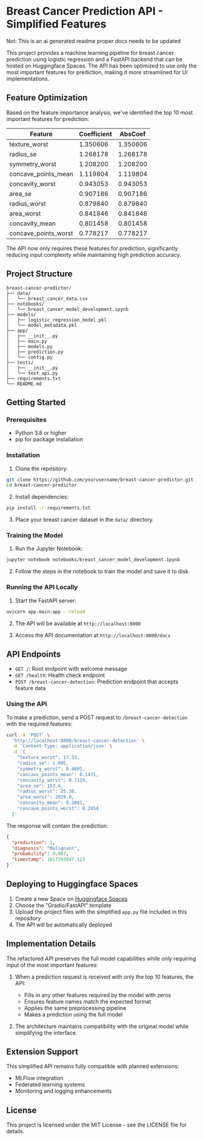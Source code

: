 # Breast Cancer Prediction API - Simplified Features

Not: This is an ai generated readme proper docs needs to be updated

This project provides a machine learning pipeline for breast cancer prediction using logistic regression and a FastAPI backend that can be hosted on Huggingface Spaces. The API has been optimized to use only the most important features for prediction, making it more streamlined for UI implementations.

## Feature Optimization

Based on the feature importance analysis, we've identified the top 10 most important features for prediction:

| Feature | Coefficient | AbsCoef |
|---------|-------------|---------|
| texture_worst | 1.350606 | 1.350606 |
| radius_se | 1.268178 | 1.268178 |
| symmetry_worst | 1.208200 | 1.208200 |
| concave_points_mean | 1.119804 | 1.119804 |
| concavity_worst | 0.943053 | 0.943053 |
| area_se | 0.907186 | 0.907186 |
| radius_worst | 0.879840 | 0.879840 |
| area_worst | 0.841846 | 0.841846 |
| concavity_mean | 0.801458 | 0.801458 |
| concave_points_worst | 0.778217 | 0.778217 |

The API now only requires these features for prediction, significantly reducing input complexity while maintaining high prediction accuracy.

## Project Structure

```
breast-cancer-predictor/
├── data/
│   └── breast_cancer_data.csv
├── notebooks/
│   └── breast_cancer_model_development.ipynb
├── models/
│   ├── logistic_regression_model.pkl
│   └── model_metadata.pkl
├── app/
│   ├── __init__.py
│   ├── main.py
│   ├── models.py
│   ├── prediction.py
│   └── config.py
├── tests/
│   ├── __init__.py
│   └── test_api.py
├── requirements.txt
└── README.md
```

## Getting Started

### Prerequisites

- Python 3.8 or higher
- pip for package installation

### Installation

1. Clone the repository:
```bash
git clone https://github.com/yourusername/breast-cancer-predictor.git
cd breast-cancer-predictor
```

2. Install dependencies:
```bash
pip install -r requirements.txt
```

3. Place your breast cancer dataset in the `data/` directory.

### Training the Model

1. Run the Jupyter Notebook:
```bash
jupyter notebook notebooks/breast_cancer_model_development.ipynb
```

2. Follow the steps in the notebook to train the model and save it to disk.

### Running the API Locally

1. Start the FastAPI server:
```bash
uvicorn app.main:app --reload
```

2. The API will be available at `http://localhost:8000`

3. Access the API documentation at `http://localhost:8000/docs`

## API Endpoints

- `GET /`: Root endpoint with welcome message
- `GET /health`: Health check endpoint
- `POST /breast-cancer-detection`: Prediction endpoint that accepts feature data

### Using the API

To make a prediction, send a POST request to `/breast-cancer-detection` with the required features:

```bash
curl -X 'POST' \
  'http://localhost:8000/breast-cancer-detection' \
  -H 'Content-Type: application/json' \
  -d '{
    "texture_worst": 17.33,
    "radius_se": 1.095,
    "symmetry_worst": 0.4601,
    "concave_points_mean": 0.1471,
    "concavity_worst": 0.7119,
    "area_se": 153.4,
    "radius_worst": 25.38,
    "area_worst": 2019.0,
    "concavity_mean": 0.3001,
    "concave_points_worst": 0.2654
  }'
```

The response will contain the prediction:
```json
{
  "prediction": 1,
  "diagnosis": "Malignant",
  "probability": 0.987,
  "timestamp": 1617293847.123
}
```

## Deploying to Huggingface Spaces

1. Create a new Space on [Huggingface Spaces](https://huggingface.co/spaces)
2. Choose the "Gradio/FastAPI" template
3. Upload the project files with the simplified `app.py` file included in this repository
4. The API will be automatically deployed

## Implementation Details

The refactored API preserves the full model capabilities while only requiring input of the most important features:

1. When a prediction request is received with only the top 10 features, the API:
   - Fills in any other features required by the model with zeros
   - Ensures feature names match the expected format
   - Applies the same preprocessing pipeline
   - Makes a prediction using the full model

2. The architecture maintains compatibility with the original model while simplifying the interface.

## Extension Support

This simplified API remains fully compatible with planned extensions:
- MLFlow integration
- Federated learning systems
- Monitoring and logging enhancements

## License

This project is licensed under the MIT License - see the LICENSE file for details.